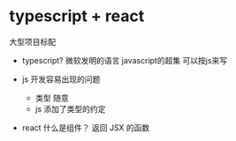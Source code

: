 # typescript + react
大型项目标配

- typescript?
    微软发明的语言
    javascript的超集
    可以按js来写

- js 开发容易出现的问题
    - 类型 随意
    - js 添加了类型的约定

- react 什么是组件？
    返回 JSX 的函数